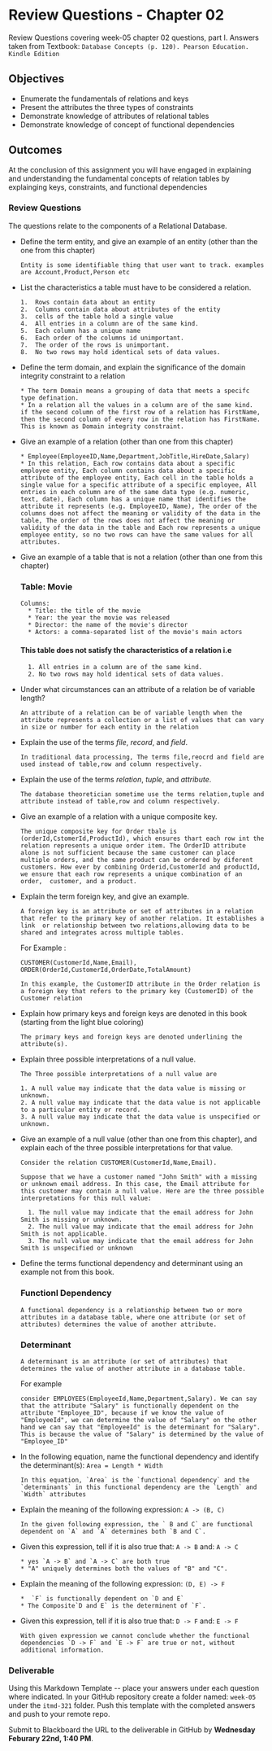 # Review Questions - Chapter 02

Review Questions covering week-05 chapter 02 questions, part I.  Answers taken from Textbook: `Database Concepts (p. 120). Pearson Education. Kindle Edition` 

## Objectives

* Enumerate the fundamentals of relations and keys
* Present the attributes the three types of constraints
* Demonstrate knowledge of attributes of relational tables
* Demonstrate knowledge of concept of functional dependencies

## Outcomes

At the conclusion of this assignment you will have engaged in explaining and understanding the fundamental concepts of relation tables by explainging keys, constraints, and functional dependencies

### Review Questions

The questions relate to the components of a Relational Database.


* Define the term entity, and give an example of an entity (other than the one from  this chapter)

      Entity is some identifiable thing that user want to track. examples are Account,Product,Person etc
* List the characteristics a table must have to be considered a relation. 
      
      1.  Rows contain data about an entity
      2.  Columns contain data about attributes of the entity
      3.  cells of the table hold a single value
      4.  All entries in a column are of the same kind.
      5.  Each column has a unique name
      6.  Each order of the columns id unimportant.
      7.  The order of the rows is unimportant.
      8.  No two rows may hold identical sets of data values.
* Define the  term domain, and explain the significance of the domain integrity constraint to a relation
  
      * The term Domain means a grouping of data that meets a specifc type defination.
      * In a relation all the values in a column are of the same kind.
      if the second column of the first row of a relation has FirstName, then the second column of every row in the relation has FirstName.
      This is known as Domain integrity constraint.
* Give an example of a relation (other than one from this chapter)

      * Employee(EmployeeID,Name,Department,JobTitle,HireDate,Salary)
      * In this relation, Each row contains data about a specific employee entity, Each column contains data about a specific attribute of the employee entity, Each cell in the table holds a single value for a specific attribute of a specific employee, All entries in each column are of the same data type (e.g. numeric, text, date), Each column has a unique name that identifies the attribute it represents (e.g. EmployeeID, Name), The order of the columns does not affect the meaning or validity of the data in the table, The order of the rows does not affect the meaning or validity of the data in the table and Each row represents a unique employee entity, so no two rows can have the same values for all attributes.
* Give an example of a table that is not a relation (other than one from this chapter)
      
    ### Table: Movie
      Columns:
        * Title: the title of the movie
        * Year: the year the movie was released
        * Director: the name of the movie's director
        * Actors: a comma-separated list of the movie's main actors
    #### This table does not satisfy the characteristics of a relation i.e
        1. All entries in a column are of the same kind.
        2. No two rows may hold identical sets of data values.
* Under what circumstances can an attribute of a relation be of variable length?
  
      An attribute of a relation can be of variable length when the attribute represents a collection or a list of values that can vary in size or number for each entity in the relation
* Explain the use of the terms *file*, *record*, and *field*.  
  
      In traditional data processing, The terms file,reocrd and field are used instead of table,row and column respectively.
* Explain the use of the terms *relation*, *tuple*, and *attribute*.  
      
      The database theoretician sometime use the terms relation,tuple and attribute instead of table,row and column respectively.
* Give an example of a relation with a unique composite key. 
  
      The unique composite key for Order tbale is (orderId,CstomerId,ProductId), which ensures thart each row int the relation represents a unique order item. The OrderID attribute alone is not sufficient because the same customer can place multiple orders, and the same product can be ordered by diferent customers. How ever by combining Orderid,CustomerId and productId, we ensure that each row represents a unique combination of an order,  customer, and a product.
* Explain the term foreign key, and give an example.
  
      A foreign key is an attribute or set of attributes in a relation that refer to the primary key of another relation. It establishes a link  or relationship between two relations,allowing data to be shared and integrates across multiple tables.
  
    For Example :
  
      CUSTOMER(CustomerId,Name,Email),
      ORDER(OrderId,CustomerId,OrderDate,TotalAmount)
    
      In this example, the CustomerID attribute in the Order relation is a foreign key that refers to the primary key (CustomerID) of the Customer relation
* Explain how primary keys and foreign keys are denoted in this book (starting from the light blue coloring) 
  
      The primary keys and foreign keys are denoted underlining the attribute(s).
* Explain three possible interpretations of a null value.
  
      The Three possible interpretations of a null value are

      1. A null value may indicate that the data value is missing or unknown.
      2. A null value may indicate that the data value is not applicable to a particular entity or record.
      3. A null value may indicate that the data value is unspecified or unknown.

* Give an example of a null value (other than one from this chapter), and explain  each of the three possible interpretations for that value.
    
      Consider the relation CUSTOMER(CustomerId,Name,Email). 

      Suppose that we have a customer named "John Smith" with a missing or unknown email address. In this case, the Email attribute for this customer may contain a null value. Here are the three possible interpretations for this null value:

        1. The null value may indicate that the email address for John Smith is missing or unknown.
        2. The null value may indicate that the email address for John Smith is not applicable.
        3. The null value may indicate that the email address for John Smith is unspecified or unknown
* Define the terms functional dependency and determinant using an example not from this book.
  ### Functionl Dependency

      A functional dependency is a relationship between two or more attributes in a database table, where one attribute (or set of attributes) determines the value of another attribute.

  ### Determinant

      A determinant is an attribute (or set of attributes) that determines the value of another attribute in a database table.

  For example
      
      consider EMPLOYEES(EmployeeId,Name,Department,Salary). We can say that the attribute "Salary" is functionally dependent on the attribute "Employee_ID", because if we know the value of "EmployeeId", we can determine the value of "Salary" on the other hand we can say that "EmployeeId" is the determinant for "Salary". This is because the value of "Salary" is determined by the value of "Employee_ID"

    
* In the following equation, name the functional dependency and identify the determinant(s):  `Area = Length * Width` 
      
      In this equation, `Area` is the `functional dependency` and the `determinants` in this functional dependency are the `Length` and `Width` attributes

* Explain the meaning of the following expression:  `A -> (B, C)`  
      
      In the given following expression, the ` B and C` are functional dependent on `A` and `A` determines both `B and C`.

* Given this expression, tell if it is also true that:  `A -> B`  and:  `A -> C`  

      * yes `A -> B` and `A -> C` are both true
      * "A" uniquely determines both the values of "B" and "C".

* Explain the meaning of the following expression:  `(D, E) -> F`  
  
      *  `F` is functionally dependent on `D and E`
      * The Composite`D and E` is the determinent of `F`.

* Given this expression, tell if it is also true that:  `D -> F`  and:  `E -> F` 
  
      With given expression we cannot conclude whether the functional dependencies `D -> F` and `E -> F` are true or not, without additional information.

### Deliverable

Using this Markdown Template -- place your answers under each question where indicated.  In your GitHub repository create a folder named: `week-05` under the `itmd-321` folder. Push this template with the completed answers and push to your remote repo.

Submit to Blackboard the URL to the deliverable in GitHub by **Wednesday Feburary 22nd, 1:40 PM**.
